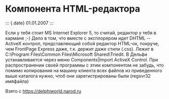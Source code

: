 Компонента HTML-редактора
=========================

::: {.date}
01.01.2007
:::

Если у тебя стоит MS Internet Explorer 5, то считай, редактор у тебя в
кармане ;-) Дело в том, что вместе с эксплорером идет DHTML \-- ActiveX
контрол, представляющий собой редактор HTML-ок, покруче, чем FrontPage
Express даже, т.к. держит даже стили (.css). Лежит в C:\\Program
Files\\Common Files\\Microsoft Shared\\Triedit. В Дельфи устанавливается
через меню Components\|Import ActiveX Control. При распространении своей
программы с этим компонентом не забудь, что помимо копирования на машину
клиента всех файлов из приведенного выше каталога нужно, чтоб они
зарегистрированы были (regsvr32 имяфайла)

Взято с <https://delphiworld.narod.ru>
